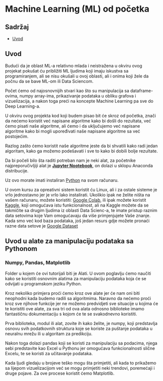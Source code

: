 # Machine Learning (ML) od početka

## Sadržaj
* [Uvod](#uvod)


## Uvod

Budući da je oblast ML-a relativno mlada i neistražena u okviru ovog projekat pokušat ću približiti ML ljudima koji imaju iskustva sa programiranjem, ali se nisu okušali u ovoj oblasti, ali i onima koji žele da počnu da se bave ML-om ili Data Sciencom.

Počet ćemo od najosnovnijih stvari kao što su manipulacija sa dataframe-ovima, numpy array-ima, prikazivanje podataka u obliku grafova i vizuelizacija, a nakon toga preći na koncepte Machine Learning pa sve do Deep Learning-a.

U okviru ovog projekta kod koji budem pisao bit će skroz od početka, znači da nećemo koristit već napisane algoritme kako bi došli do rezultata, već ćemo pisati naše algoritme, ali ćemo i da uključujemo već napisane algoritme kako bi mogli upoređivati naše napisane algoritme sa već postojećim.

Razlog zašto ćemo koristit naše algoritme jeste da bi shvatili kako radi jedan algoritam, kako ga možemo podešavati i sve to kako bi dobili bolje rezultate.

Da bi počeli bilo šta raditi potreban nam je neki alat, za početnike najpreporučivljiji alat je <a href="https://jupyter.org/install"><b>Jupyter Nootebook</b></a>, on dolazi u sklopu Anaconda distribucije. 

Uz ovo morate imati instaliran <a href="https://www.python.org/">Python</a> na svom računaru.

U ovom kursu za opreativni sistem koristit ću Linux, ali i za ostale sisteme je vrlo jednostavno jer je vrlo lako instalirati. Ukolikio ipak ne želite ništa na vašem računaru, možete koristiti: <a href="https://colab.research.google.com/">Google Colab</a>, ili ipak možete koristit <a href="kaggle.com">Kaggle</a>, koji omogućava istu funkcionalnost, ali na Kaggle možete da se takmičite sa drugim ljudima iz oblasti Data Scienc-a, te imate pristup raznim data setovima koje Vam omogućavaju da više primjenjujete Vaše znanje. Kada smo već kod baza podataka, još jedan resurs gdje možete pronaći razne data setove je <a href="https://datasetsearch.research.google.com/">Google Dataset</a> 


## Uvod u alate za manipulaciju podataka sa Pythonom
### Numpy, Pandas, Matplotlib

Folder u kojem će ovi tutorijali biti je Alati. U ovom poglavlju ćemo naučiti kako se koristiti osnovnim alatima za manipulaciju podataka koja će se odvijati u programskom jeziku Python. 

Kroz nekoliko primjera proći ćemo kroz ove alate jer će nam oni biti neophodni kada budemo radili sa algoritmima. Naravno da nećemo proći kroz sve njihove funkcije jer ne možemo predvidjeti sve situacije u kojima će te koristiti ove alate, za sva tri od ova alata odnosno biblioteke imamo fantastičnu dokumentaciju s kojom će te se svakodnevno koristiti.

Prva biblioteka, modul ili alat, zovite ih kako želite, je numpy, koji predstavlja osnovu svih podatkovnih struktura koje se koriste za puštanje podataka u neuralnu mrežu ili u algoritam za predikciju.

Nakon toga dolazi pandas koji se koristi za manipulaciju sa podacima, njega sebi predstavite kao Excel u Pythonu jer omogućava funkcionalnosti slične Excelu, te se koristi za učitavanje podataka.

Kada ljudi gledaju u brojeve teško mogu šta primjetiti, ali kada to prikažemo sa lijepom vizuelizacijom već se mogu primjetiti neki trendovi, poremećaji i druge pojave. Za ove procese koristit ćemo Matplotlib.


